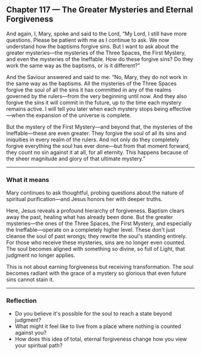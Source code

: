 ## Chapter 117 — The Greater Mysteries and Eternal Forgiveness

And again, I, Mary, spoke and said to the Lord,
“My Lord, I still have more questions. Please be patient with me as I continue to ask. We now understand how the baptisms forgive sins. But I want to ask about the greater mysteries—the mysteries of the Three Spaces, the First Mystery, and even the mysteries of the Ineffable. How do these forgive sins? Do they work the same way as the baptisms, or is it different?”

And the Saviour answered and said to me:
“No, Mary, they do not work in the same way as the baptisms. All the mysteries of the Three Spaces forgive the soul of all the sins it has committed in any of the realms governed by the rulers—from the very beginning until now. And they also forgive the sins it will commit in the future, up to the time each mystery remains active. I will tell you later when each mystery stops being effective—when the expansion of the universe is complete.

But the mystery of the First Mystery—and beyond that, the mysteries of the Ineffable—these are even greater. They forgive the soul of all its sins and iniquities in every realm of the rulers. And not only do they completely forgive everything the soul has ever done—but from that moment forward, they count no sin against it at all, for all eternity. This happens because of the sheer magnitude and glory of that ultimate mystery.”

---

### What it means

Mary continues to ask thoughtful, probing questions about the nature of spiritual purification—and Jesus honors her with deeper truths.

Here, Jesus reveals a profound hierarchy of forgiveness. Baptism clears away the past, healing what has already been done. But the greater mysteries—the ones of the Three Spaces, the First Mystery, and especially the Ineffable—operate on a completely higher level. These don't just cleanse the soul of past wrongs; they rewrite the soul's standing entirely. For those who receive these mysteries, sins are no longer even counted. The soul becomes aligned with something so divine, so full of Light, that judgment no longer applies.

This is not about earning forgiveness but receiving transformation. The soul becomes radiant with the grace of a mystery so glorious that even future sins cannot stain it.

---

### Reflection

* Do you believe it's possible for the soul to reach a state beyond judgment?
* What might it feel like to live from a place where nothing is counted against you?
* How does this idea of total, eternal forgiveness change how you view your spiritual path?
